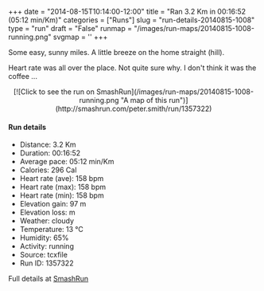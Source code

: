 +++
date = "2014-08-15T10:14:00-12:00"
title = "Ran 3.2 Km in 00:16:52 (05:12 min/Km)"
categories = ["Runs"]
slug = "run-details-20140815-1008"
type = "run"
draft = "False"
runmap = "/images/run-maps/20140815-1008-running.png"
svgmap = '<polyline points="21 89, 24 100, 33 92, 52 83, 64 71, 67 66, 62 60, 63 47, 75 43, 78 22, 77 21, 68 19, 36 1, 28 0, 21 6, 22 8, 28 16, 31 15, 52 34, 58 46, 58 63, 65 67, 55 80, 51 84, 23 98">'
+++

Some easy, sunny miles. A little breeze on the home straight (hill). 

Heart rate was all over the place. Not quite sure why. I don't think it was the coffee ...





<!--more-->

<center>
[![Click to see the run on SmashRun](/images/run-maps/20140815-1008-running.png "A map of this run")](http://smashrun.com/peter.smith/run/1357322)
</center>

#### Run details

* Distance: 3.2 Km
* Duration: 00:16:52
* Average pace: 05:12 min/Km
* Calories: 296 Cal
* Heart rate (ave): 158 bpm
* Heart rate (max): 158 bpm
* Heart rate (min): 158 bpm
* Elevation gain: 97 m
* Elevation loss:  m
* Weather: cloudy
* Temperature: 13 &deg;C
* Humidity: 65%
* Activity: running
* Source: tcxfile
* Run ID: 1357322

Full details at [SmashRun](http://smashrun.com/peter.smith/run/1357322)